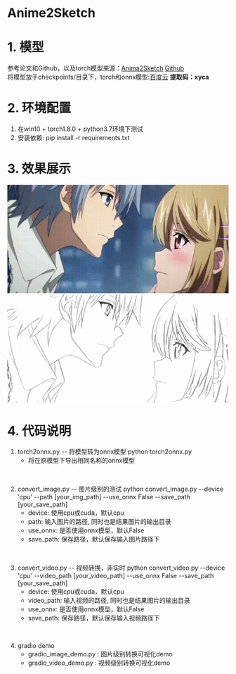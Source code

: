 # Anime2Sketch
# 1. 模型
参考论文和Github，以及torch模型来源：[Anima2Sketch](https://engineering.purdue.edu/people/xiaoyu.xiang.1) [Github](https://github.com/Mukosame/Anime2Sketch)<br/>
将模型放于checkpoints/目录下，torch和onnx模型:[百度云](https://pan.baidu.com/s/1mD1ORh4TfWZsjcpZCoFDlg)
**提取码：xyca**<br/>

# 2. 环境配置
1. 在win10 + torch1.8.0 + python3.7环境下测试
2. 安装依赖: pip install -r requirements.txt

# 3. 效果展示
<img src="./images/abcd.gif" alt="Original Input"><img src="./images/abcd_sketch.gif" alt="Original Input">

# 4. 代码说明
1. torch2onnx.py -- 将模型转为onnx模型
    python torch2onnx.py
    - 将在原模型下导出相同名称的onnx模型
<br/>

2. convert_image.py -- 图片级别的测试
    python convert_image.py --device 'cpu' --path [your_img_path] --use_onnx False --save_path [your_save_path]
    - device: 使用cpu或cuda，默认cpu
    - path: 输入图片的路径, 同时也是结果图片的输出目录
    - use_onnx: 是否使用onnx模型，默认False
    - save_path: 保存路径，默认保存输入图片路径下
<br/>

3. convert_video.py -- 视频转换，非实时
    python convert_video.py --device 'cpu' --video_path [your_video_path] --use_onnx False --save_path [your_save_path]
    - device: 使用cpu或cuda，默认cpu
    - video_path: 输入视频的路径, 同时也是结果图片的输出目录
    - use_onnx: 是否使用onnx模型，默认False
    - save_path: 保存路径，默认保存输入视频路径下
<br/>

4. gradio demo
    - gradio_image_demo.py : 图片级别转换可视化demo
    - gradio_video_demo.py : 视频级别转换可视化demo
